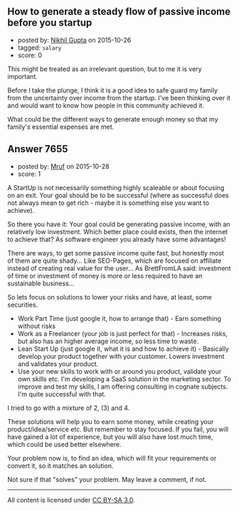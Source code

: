 ## How to generate a steady flow of passive income before you startup

- posted by: [Nikhil Gupta](https://stackexchange.com/users/2634812/nikhil-gupta) on 2015-10-26
- tagged: `salary`
- score: 0

This might be treated as an irrelevant question, but to me it is very important. 

Before I take the plunge, I think it is a good idea to safe guard my family from the uncertainty over income from the startup. I've been thinking over it and would want to know how people in this community achieved it.

What could be the different ways to generate enough money so that my family's essential expenses are met.


## Answer 7655

- posted by: [Mruf](https://stackexchange.com/users/3246202/mruf) on 2015-10-28
- score: 1

A StartUp is not necessarily something highly scaleable or about focusing on an exit. Your goal should be to be successful (where as successful does not always mean to get rich - maybe it is something else you want to achieve).

So there you have it: Your goal could be generating passive income, with an relatively low investment. Which better place could exists, then the internet to achieve that? As software engineer you already have some advantages!

There are ways, to get some passive income quite fast, but honestly most of them are quite shady... Like SEO-Pages, which are focused on affiliate instead of creating real value for the user... As BrettFromLA said: investment of time or investment of money is more or less required to have an sustainable business...

So lets focus on solutions to lower your risks and have, at least, some securities.

- Work Part Time (just google it, how to arrange that) - Earn something without risks
- Work as a Freelancer (your job is just perfect for that) - Increases risks, but also has an higher average income, so less time to waste.
- Lean Start Up (just google it, what it is and how to achieve it) - Basically develop your product together with your customer.  Lowers investment and validates your product.
- Use your new skills to work with or around you product, validate your own skills etc. I'm developing a SaaS solution in the marketing sector. To improve and test my skills, I am offering consulting in cognate subjects. I'm quite successful with that.

I tried to go with a mixture of 2, (3) and 4.

These solutions will help you to earn some money, while creating your product/idea/service etc. But remember to stay focused. If you fail, you will have gained a lot of experience, but you will also have lost much time, which could be used better elsewhere.

Your problem now is, to find an idea, which will fit your requirements or convert it, so it matches an solution.

Not sure if that "solves" your problem. May leave a comment, if not.



---

All content is licensed under [CC BY-SA 3.0](https://creativecommons.org/licenses/by-sa/3.0/).
